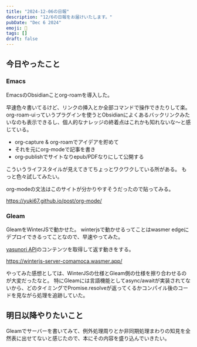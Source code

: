 ```yaml
---
title: "2024-12-06の日報"
description: "12/6の日報をお届けいたします。"
pubDate: "Dec 6 2024"
emoji: 🦊
tags: []
draft: false
---
```


## 今日やったこと

### Emacs

EmacsのObsidianことorg-roamを導入した。

早速色々書いてるけど、リンクの挿入とか全部コマンドで操作できたりして楽。
org-roam-uiっていうプラグインを使うとObsidianによくあるバックリンクみたいなのも表示できるし、個人的なナレッジの終着点はこれかも知れないな〜と感じている。

- org-capture & org-roamでアイデアを貯めて
- それを元にorg-modeで記事を書き
- org-publishでサイトなりepub/PDFなりにして公開する

こういうライフスタイルが見えてきてちょっとワクワクしている所がある。
もっと色々試してみたい。

org-modeの文法はこのサイトが分かりやすそうだったので貼ってみる。

https://yuki67.github.io/post/org-mode/

### Gleam

GleamをWinterJSで動かせた。 winterjsで動かせるってことはwasmer
edgeにデプロイできるってことなので、早速やってみた。

[yasunori API](https://api.yasunori.dev/awesome/random)のコンテンツを取得して返す動きをする。

https://winterjs-server-comamoca.wasmer.app/

やってみた感想としては、WinterJSの仕様とGleam側の仕様を擦り合わせるのが大変だったなと。
特にGleamには言語機能としてasync/awaitが実装されてないから、どのタイミングでPromise.resolveが返ってくるかコンパイル後のコードを見ながら処理を追跡していた。

## 明日以降やりたいこと

Gleamでサーバーを書いてみて、例外処理周りとか非同期処理まわりの知見を全然表に出せてないと感じたので、本にその内容を盛り込んでいきたい。
